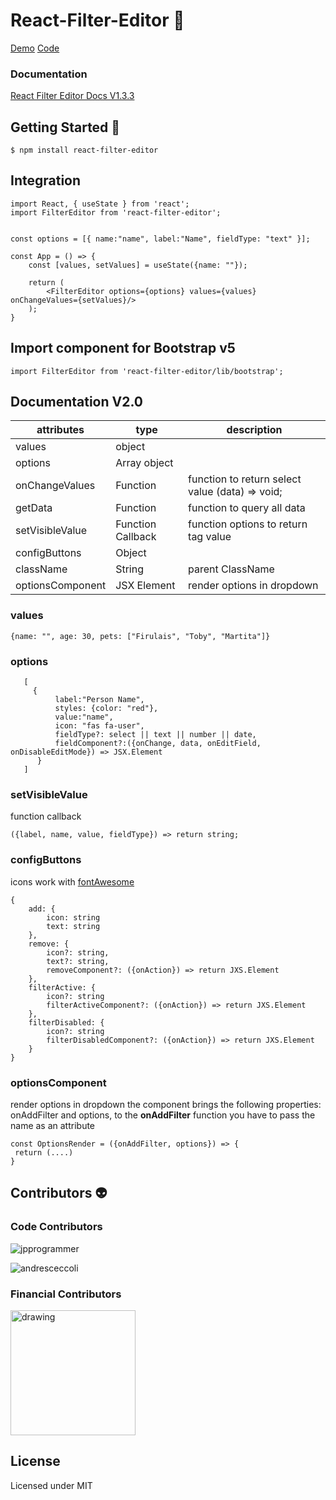 
  

#  React-Filter-Editor 🔎

[Demo](https://k9yuzr.csb.app/)
[Code](https://codesandbox.io/s/react-filter-editor-example-k9yuzr)

###  Documentation

  

[React Filter Editor Docs V1.3.3 ](https://storybook--hilarious-dieffenbachia-334eae.netlify.app/?path=/story/installation--page)

  

  

##  Getting Started 🚀

  

```
$ npm install react-filter-editor
```

  

##  Integration

  

```
import React, { useState } from 'react';
import FilterEditor from 'react-filter-editor';

 
const options = [{ name:"name", label:"Name", fieldType: "text" }];

const App = () => {
	const [values, setValues] = useState({name: ""});

	return (
		<FilterEditor options={options} values={values} onChangeValues={setValues}/>
	);
}
```

##  Import component for Bootstrap v5

  

```
import FilterEditor from 'react-filter-editor/lib/bootstrap';
```

##  Documentation V2.0

| attributes | type | description |
|--|--|--|
| values | object |
| options | Array object |
| onChangeValues | Function | function to return select value (data) => void; |
| getData | Function | function to query all data |
| setVisibleValue | Function Callback | function options to return tag value |
| configButtons | Object |
| className | String | parent ClassName |
| optionsComponent | JSX Element | render options in dropdown |

  

###  values

    {name: "", age: 30, pets: ["Firulais", "Toby", "Martita"]}

###  options

       [
         {
              label:"Person Name", 
              styles: {color: "red"},
              value:"name", 
              icon: "fas fa-user", 
              fieldType?: select || text || number || date, 
              fieldComponent?:({onChange, data, onEditField, onDisableEditMode}) => JSX.Element
          }
       ]

###  setVisibleValue
function callback

    ({label, name, value, fieldType}) => return string;

###  configButtons
  
icons work with [fontAwesome](https://fontawesome.com/icons)


    {
	    add: {
		    icon: string
		    text: string
	    }, 
	    remove: {
		    icon?: string, 
		    text?: string,
		    removeComponent?: ({onAction}) => return JXS.Element
	    }, 
	    filterActive: {
		    icon?: string
		    filterActiveComponent?: ({onAction}) => return JXS.Element
	    }, 
	    filterDisabled: {
		    icon?: string
		    filterDisabledComponent?: ({onAction}) => return JXS.Element
		}
    }

###  optionsComponent
render options in dropdown
the component brings the following properties: onAddFilter and options,
to the **onAddFilter** function you have to pass the name as an attribute

 
    const OptionsRender = ({onAddFilter, options}) => {
     return (....)
    }

  

##  Contributors 👽

  

###  Code Contributors

  

![jpprogrammer](https://avatars.githubusercontent.com/u/52465504?s=56&)

  

![andresceccoli](https://avatars.githubusercontent.com/u/7004266?s=56&)

  

###  Financial Contributors

  

<img  src="https://app.sitrack.io/static/media/sitrack_color.22c61360.svg"  alt="drawing"  style="width:200px;"/>

  

  

##  License

  

  

Licensed under MIT
